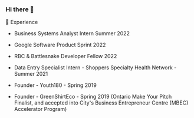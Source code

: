### Hi there 👋

<!--
**ggongg/ggongg** is a ✨ _special_ ✨ repository because its `README.md` (this file) appears on your GitHub profile.

Here are some ideas to get you started:

- 🔭 I’m currently working on ...
- 🌱 I’m currently learning ...
- 👯 I’m looking to collaborate on ...
- 🤔 I’m looking for help with ...
- 💬 Ask me about ...
- 📫 How to reach me: ...
- 😄 Pronouns: ...
- ⚡ Fun fact: ...
-->

📝 Experience
- Business Systems Analyst Intern Summer 2022
- Google Software Product Sprint 2022
- RBC & Battlesnake Developer Fellow 2022


- Data Entry Specialist Intern - Shoppers Specialty Health Network  - Summer 2021
- Founder - Youth180 - Spring 2019 
- Founder - GreenShirtEco - Spring 2019 (Ontario Make Your Pitch Finalist, and accepted into City's Business Entrepreneur Centre (MBEC) Accelerator Program)

